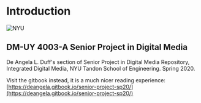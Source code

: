 # Introduction

 ![NYU](https://engineering.nyu.edu/sites/default/files/2019-01/tandon_long_black.png)

## DM-UY 4003-A Senior Project in Digital Media 

De Angela L. Duff's section of Senior Project in Digital Media Repository, Integrated Digital Media, NYU Tandon School of Engineering. Spring 2020.

Visit the gitbook instead, it is a much nicer reading experience: [https://deangela.gitbook.io/senior-project-sp20/](https://deangela.gitbook.io/senior-project-sp20/)

